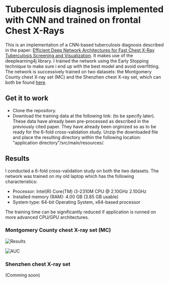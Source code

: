 # Tuberculosis diagnosis implemented with CNN and trained on frontal Chest X-Rays

This is an implementation of a CNN-based tuberculosis diagnosis described in the paper: [Efficient Deep Network Architectures for Fast 
Chest X-Ray Tuberculosis Screening and Visualization](https://www.nature.com/articles/s41598-019-42557-4). It makes use of the 
deeplearning4j library. I trained the network using the Early Stopping technique to make sure i end up with the best model and avoid overfitting. The network is successively trained on two datasets: the Montgomery County chest X-ray set (MC) and the 
Shenzhen chest X-ray set, which can both be found [here](https://ceb.nlm.nih.gov/repositories/tuberculosis-chest-x-ray-image-data-sets/).

## Get it to work
- Clone the repository.
- Download the training data at the following link: (to be specify later). These data have already been pre-processed as described in the previously cited paper. They have already been orginized so as to be ready for the 6-fold cross-validation study. Unzip the downloaded file and place the resulting directory within the following location: "application directory"/src/main/resources/.

## Results
I conducted a 6-fold cross-validation study on both the two datasets. The network was trained on my old laptop which has the following characteristics:
- Processor: Intel(R) Core(TM) i3-2310M CPU @ 2.10GHz 2.10GHz
- Installed memory (RAM): 4.00 GB (3.85 GB usable)
- System type: 64-bit Operating System, x64-based processor

The training time can be significantly reduced if application is runned on more advanced CPU/GPU architectures.

### Montgomery County chest X-ray set (MC)

![Results](https://user-images.githubusercontent.com/1300982/62825870-5c5ddb00-bbaa-11e9-84f9-0274399c86d3.png)

![AUC](https://user-images.githubusercontent.com/1300982/62826089-9086cb00-bbad-11e9-9199-1bde548e05b0.png)

### Shenzhen chest X-ray set
(Comming soon)


